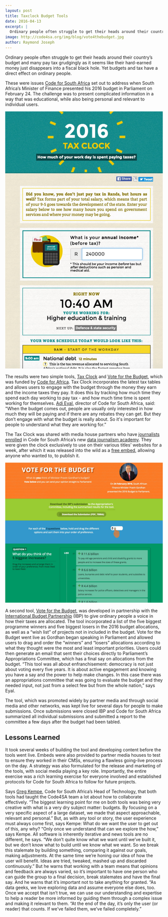 ```yaml
---
layout: post
title: Taxclock Budget Tools
date: 2016-04-13
excerpt: |
  Ordinary people often struggle to get their heads around their country’s budget and many pay tax grudgingly as it seems like their hard-earned money just disappears into a fiscal black hole. Yet budgets and tax have a direct effect on ordinary people.
image: http://code4sa.org/img/blog/vote4thebudget.jpg
author: Raymond Joseph
---
```


Ordinary people often struggle to get their heads around their country’s budget and many pay tax grudgingly as it seems like their hard-earned money just disappears into a fiscal black hole.
Yet budgets and tax have a direct effect on ordinary people.

These were issues [Code for South Africa](http://www.code4sa.org/) set out to address when South Africa’s Minister of Finance presented his 2016 budget in Parliament on February 24. 
The challenge was to present complicated information in a way that was educational, while also being personal and relevant to individual users.

<img src="/img/blog/taxclock.jpg">

The results were two simple tools, [Tax Clock](http://www.timeslive.co.za/local/2016/03/02/Calculate-how-you-pay-tax-while-you-work) and [Vote for the Budget](http://vote4thebudget.org/), which was funded by [Code for Africa](http://www.codeforafrica.org/).
Tax Clock incorporates the latest tax tables and allows users to engage with the budget through the money they earn and the income taxes they pay. It does this by tracking how much time they spend each day working to pay tax - and how much time time is spent working for themselves.
[Adi Eyal](https://twitter.com/soapsudtycoon), director of Code for South Africa, said: "When the budget comes out, people are usually only interested in how much they will be paying and if there are any rebates they can get. But they don’t engage with what the budget is really about. So it's important for people to understand what they are working for.”

The Tax Clock was shared with media house partners who have [journalists enrolled](https://ijnet.org/en/blog/new-data-journalism-academy-south-africa-embodies-living-laboratory-training-model) in Code for South Africa’s new [data journalism academy](http://academy.code4sa.org/). They were given the clock exclusively to use on their various titles’ websites for a week, after which it was released into the wild as a [free embed](http://code4sa.org/2016/03/08/embeddable-tax-clock.html), allowing anyone who wanted to, to publish it.

<img src="/img/blog/vote4thebudget.jpg">

A second tool, [Vote for the Budget](http://vote4thebudget.org/), was developed in partnership with the [International Budget Partnership](http://www.internationalbudget.org/) (IBP) to give ordinary people a voice in how their taxes are allocated.
The tool incorporated a list of the five biggest programme winners and five biggest losers in the 2016 budget allocations, as well as a “wish list” of projects not in included in the budget.
Vote for the Budget went live as Gordhan began speaking in Parliament and allowed users to drag and order the “winners” and “losers” allocations according to what they thought were the most and least important priorities. Users could then generate an email that sent their choices directly to Parliament’s Appropriations Committee, which has a final say on allocations from the budget. 
“This tool was all about enfranchisement: democracy is not just about voting every five years. It is about active engagement and knowing you have a say and the power to help make changes. In this case there was an appropriations committee that was going to evaluate the budget and they needed input, not just from a select few but from the whole nation,” says Eyal.

The tool, which was promoted widely by partner media and through social media and other networks, was kept live for several days for people to make submissions. Once submissions were closed IBP and Code for South Africa summarized all individual submissions and submitted a report to the committee a few days after the budget had been tabled. 

## Lessons Learned

It took several weeks of building the tool and developing content before the tools went live. Embeds were also provided to partner media houses to test to ensure they worked in their CMSs, ensuring a flawless going-live process on the day. A strategy was also formulated for the release and marketing of the tools, with social media playing a key role.
Importantly, the entire exercise was a rich learning exercise for everyone involved and established protocols for Code for South Africa to follow for future projects.

Says [Greg Kempe](https://twitter.com/longhotsummer), Code for South Africa’s Head of Technology, that both tools had taught the Code4SA team a lot about how to collaborate effectively.
“The biggest learning point for me on both tools was being very creative with what is a very dry subject matter: budgets. By focusing on a very specific aspect of a large dataset, we made that aspect approachable, relevant and personal.”
But, as with any tool or story, the user experience must always come first, says Kempe: What do we want the user to get out of this, any why? “Only once we understand that can we explore the how,” says Kempe.
All software is inherently iterative and news tools are no different, he says. 
“We don’t quite know what we want until we’ve built it, but we don’t know what to build until we know what we want. So we break this stalemate by building something, comparing it against our goals, making adjustments. At the same time we’re honing our idea of how the user will benefit. Ideas are tried, tweaked, mashed up and discarded continuously.”
But he warns that working with a team means that opinions and feedback are always varied, so it’s important to have one person who can guide the group to a final decision, break stalemates and have the final say. 
And he warns that it’s important not to take anything for granted.
“As data geeks, we love exploring data and assume everyone else does, too. Once we accept that isn’t true, we can use our understanding and expertise to help a reader be more informed by guiding them through a complex issue and making it relevant to them. 
“At the end of the day, it’s only the user (or reader) that counts. If we’ve failed them, we’ve failed completely.”
